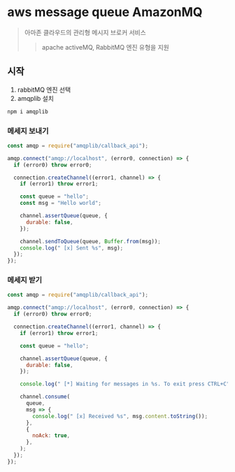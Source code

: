 # aws message queue AmazonMQ

> 아마존 클라우드의 관리형 메시지 브로커 서비스
>
> > apache activeMQ, RabbitMQ 엔진 유형을 지원

## 시작

1. rabbitMQ 엔진 선택
2. amqplib 설치

```sh
npm i amqplib
```

### 메세지 보내기

```js
const amqp = require("amqplib/callback_api");

amqp.connect("amqp://localhost", (error0, connection) => {
  if (error0) throw error0;

  connection.createChannel((error1, channel) => {
    if (error1) throw error1;

    const queue = "hello";
    const msg = "Hello world";

    channel.assertQueue(queue, {
      durable: false,
    });

    channel.sendToQueue(queue, Buffer.from(msg));
    console.log(" [x] Sent %s", msg);
  });
});
```

### 메세지 받기

```js
const amqp = require("amqplib/callback_api");

amqp.connect("amqp://localhost", (error0, connection) => {
  if (error0) throw error0;

  connection.createChannel((error1, channel) => {
    if (error1) throw error1;

    const queue = "hello";

    channel.assertQueue(queue, {
      durable: false,
    });

    console.log(" [*] Waiting for messages in %s. To exit press CTRL+C", queue);

    channel.consume(
      queue,
      msg => {
        console.log(" [x] Received %s", msg.content.toString());
      },
      {
        noAck: true,
      },
    );
  });
});
```
